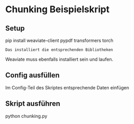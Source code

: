 # Chunking Beispielskript
## Setup
pip install weaviate-client pypdf transformers torch

```
Das installiert die entsprechenden Bibliotheken
```
Weaviate muss ebenfalls installiert sein und laufen.
## Config ausfüllen
Im Config-Teil des Skriptes entsprechende Daten einfügen
## Skript ausführen
python chunking.py
